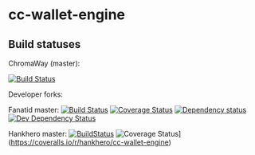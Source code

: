 # cc-wallet-engine

Build statuses
--------------
ChromaWay (master):

[![Build Status](https://travis-ci.org/chromaway/cc-wallet-engine.svg?branch=master)](https://travis-ci.org/chromaway/cc-wallet-engine)

Developer forks:

Fanatid master:
[![Build Status](https://travis-ci.org/fanatid/cc-wallet-engine.svg?branch=master)](https://travis-ci.org/fanatid/cc-wallet-engine) [![Coverage Status](https://coveralls.io/repos/fanatid/cc-wallet-engine/badge.png)](https://coveralls.io/r/fanatid/cc-wallet-engine) [![Dependency status](https://david-dm.org/fanatid/cc-wallet-engine/status.png)](https://david-dm.org/fanatid/cc-wallet-engine#info=dependencies&view=table) [![Dev Dependency Status](https://david-dm.org/fanatid/cc-wallet-engine/dev-status.png)](https://david-dm.org/fanatid/cc-wallet-engine#info=devDependencies&view=table)

Hankhero master:
[![BuildStatus](https://travis-ci.org/hankhero/cc-wallet-engine.svg?branch=master)](https://travis-ci.org/hankhero/cc-wallet-engine)
![Coverage Status](https://coveralls.io/repos/hankhero/cc-wallet-engine/badge.png)](https://coveralls.io/r/hankhero/cc-wallet-engine)

